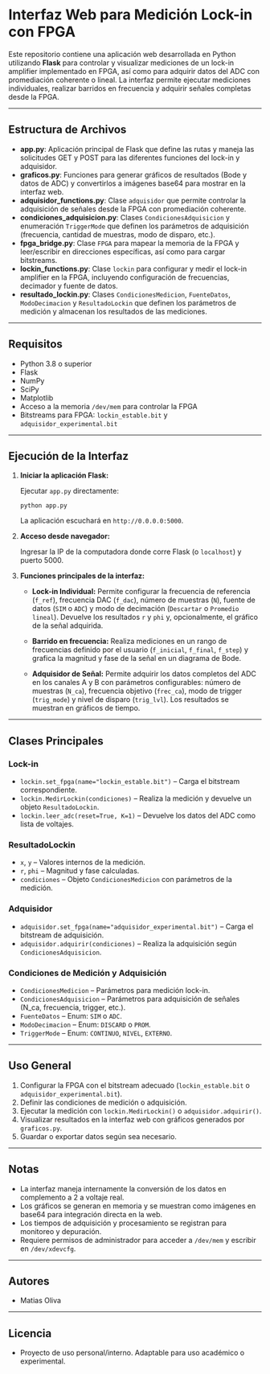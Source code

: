 # Interfaz Web para Medición Lock-in con FPGA

Este repositorio contiene una aplicación web desarrollada en Python utilizando **Flask** para controlar y visualizar mediciones de un lock-in amplifier implementado en FPGA, así como para adquirir datos del ADC con promediación coherente o lineal. La interfaz permite ejecutar mediciones individuales, realizar barridos en frecuencia y adquirir señales completas desde la FPGA.

---

## Estructura de Archivos

- **app.py**: Aplicación principal de Flask que define las rutas y maneja las solicitudes GET y POST para las diferentes funciones del lock-in y adquisidor.
- **graficos.py**: Funciones para generar gráficos de resultados (Bode y datos de ADC) y convertirlos a imágenes base64 para mostrar en la interfaz web.
- **adquisidor_functions.py**: Clase `adquisidor` que permite controlar la adquisición de señales desde la FPGA con promediación coherente.
- **condiciones_adquisicion.py**: Clases `CondicionesAdquisicion` y enumeración `TriggerMode` que definen los parámetros de adquisición (frecuencia, cantidad de muestras, modo de disparo, etc.).
- **fpga_bridge.py**: Clase `FPGA` para mapear la memoria de la FPGA y leer/escribir en direcciones específicas, así como para cargar bitstreams.
- **lockin_functions.py**: Clase `lockin` para configurar y medir el lock-in amplifier en la FPGA, incluyendo configuración de frecuencias, decimador y fuente de datos.
- **resultado_lockin.py**: Clases `CondicionesMedicion`, `FuenteDatos`, `ModoDecimacion` y `ResultadoLockin` que definen los parámetros de medición y almacenan los resultados de las mediciones.

---

## Requisitos

- Python 3.8 o superior
- Flask
- NumPy
- SciPy
- Matplotlib
- Acceso a la memoria `/dev/mem` para controlar la FPGA
- Bitstreams para FPGA: `lockin_estable.bit` y `adquisidor_experimental.bit`

---

## Ejecución de la Interfaz

1. **Iniciar la aplicación Flask:**

   Ejecutar `app.py` directamente:

       python app.py

   La aplicación escuchará en `http://0.0.0.0:5000`.

2. **Acceso desde navegador:**

   Ingresar la IP de la computadora donde corre Flask (o `localhost`) y puerto 5000.

3. **Funciones principales de la interfaz:**

   - **Lock-in Individual:**
     Permite configurar la frecuencia de referencia (`f_ref`), frecuencia DAC (`f_dac`), número de muestras (`N`), fuente de datos (`SIM` o `ADC`) y modo de decimación (`Descartar` o `Promedio lineal`). Devuelve los resultados `r` y `phi` y, opcionalmente, el gráfico de la señal adquirida.

   - **Barrido en frecuencia:**
     Realiza mediciones en un rango de frecuencias definido por el usuario (`f_inicial`, `f_final`, `f_step`) y grafica la magnitud y fase de la señal en un diagrama de Bode.

   - **Adquisidor de Señal:**
     Permite adquirir los datos completos del ADC en los canales A y B con parámetros configurables: número de muestras (`N_ca`), frecuencia objetivo (`frec_ca`), modo de trigger (`trig_mode`) y nivel de disparo (`trig_lvl`). Los resultados se muestran en gráficos de tiempo.

---

## Clases Principales

### Lock-in

- `lockin.set_fpga(name="lockin_estable.bit")` – Carga el bitstream correspondiente.
- `lockin.MedirLockin(condiciones)` – Realiza la medición y devuelve un objeto `ResultadoLockin`.
- `lockin.leer_adc(reset=True, K=1)` – Devuelve los datos del ADC como lista de voltajes.

### ResultadoLockin

- `x`, `y` – Valores internos de la medición.
- `r`, `phi` – Magnitud y fase calculadas.
- `condiciones` – Objeto `CondicionesMedicion` con parámetros de la medición.

### Adquisidor

- `adquisidor.set_fpga(name="adquisidor_experimental.bit")` – Carga el bitstream de adquisición.
- `adquisidor.adquirir(condiciones)` – Realiza la adquisición según `CondicionesAdquisicion`.

### Condiciones de Medición y Adquisición

- `CondicionesMedicion` – Parámetros para medición lock-in.
- `CondicionesAdquisicion` – Parámetros para adquisición de señales (N_ca, frecuencia, trigger, etc.).
- `FuenteDatos` – Enum: `SIM` o `ADC`.
- `ModoDecimacion` – Enum: `DISCARD` o `PROM`.
- `TriggerMode` – Enum: `CONTINUO`, `NIVEL`, `EXTERNO`.

---

## Uso General

1. Configurar la FPGA con el bitstream adecuado (`lockin_estable.bit` o `adquisidor_experimental.bit`).
2. Definir las condiciones de medición o adquisición.
3. Ejecutar la medición con `lockin.MedirLockin()` o `adquisidor.adquirir()`.
4. Visualizar resultados en la interfaz web con gráficos generados por `graficos.py`.
5. Guardar o exportar datos según sea necesario.

---

## Notas

- La interfaz maneja internamente la conversión de los datos en complemento a 2 a voltaje real.
- Los gráficos se generan en memoria y se muestran como imágenes en base64 para integración directa en la web.
- Los tiempos de adquisición y procesamiento se registran para monitoreo y depuración.
- Requiere permisos de administrador para acceder a `/dev/mem` y escribir en `/dev/xdevcfg`.

---

## Autores

- Matias Oliva

---

## Licencia

- Proyecto de uso personal/interno. Adaptable para uso académico o experimental.
